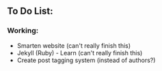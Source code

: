 ## **To Do List:**

### **Working:**
- Smarten website (can't really finish this)
- Jekyll (Ruby) - Learn (can't really finish this)
- Create post tagging system (instead of authors?)

